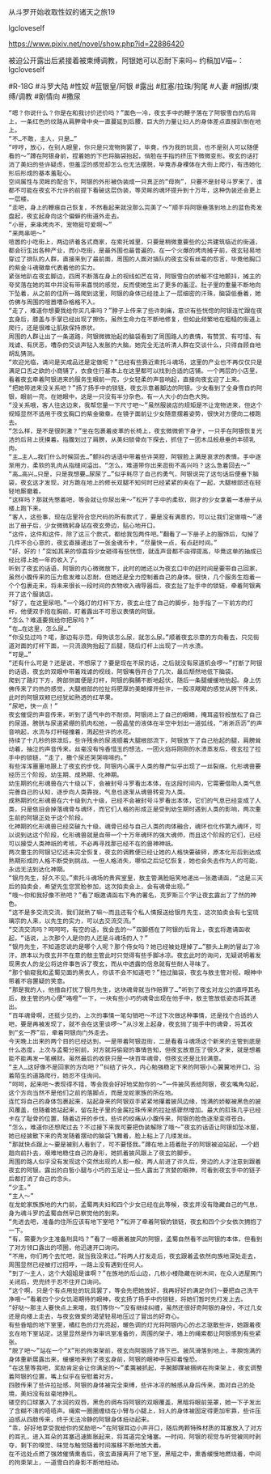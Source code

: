 从斗罗开始收取性奴的诸天之旅19

lgcloveself

https://www.pixiv.net/novel/show.php?id=22886420

被迫公开露出后紧接着被束缚调教，阿银她可以忍耐下来吗~
约稿加V喵~：lgcloveself

#R-18G
#斗罗大陆
#性奴
#蓝银皇/阿银
#露出
#肛塞/拉珠/狗尾
#人妻
#捆绑/束缚/调教
#剧情向
#撒尿


    “嗯？你说什么？你是在和我讨价还价吗？”面色一冷，夜玄手中的鞭子落在了阿银雪白的后背上，一条红色的纹路从肩胛骨中央一直蔓延到后腰，巨大的力量让妇人的身体差点直接趴倒在地上。
    “不…不敢，主人，只是…”
    “哼哼，放心，在别人眼里，你只是只宠物狗罢了，毕竟，作为我的玩具，也不是别人可以随便看的～”蹲在阿银身前，捏着她的下巴将脑袋抬起，俏脸在手指的挤压下微微变形。夜玄的话打消了美妇的些许疑虑，但羞涩的感觉却怎么也无法摆脱，毕竟赤身裸体在大街上爬行，有违她化形后形成的基本羞耻心。
    空间属性与灵眸的配合下，阿银的外形被伪装成一只真正的“母狗”，只要不是封号斗罗来了，谁都不可能在夜玄不允许的前提下看破这层伪装，等灵眸的魂环提升到十万年，这种伪装还会更上一层楼。
    “走吧，身上的鞭痕自己恢复，不然看起来就没那么完美了～”顺手将阿银垂落到地上的蓝色秀发盘起，夜玄起身向这个偏僻的街道外走去。
    “小哥，来串烤肉不，宠物挺可爱啊～”
    “来两串吧～”
    喧嚣的小吃街上，两边挤着各式商家，在索托城里，只要是稍微重要些的公共建筑临近的街道，都会衍生出各种产业，而小吃街，是最外围也最普遍的。在一个火爆的烤肉摊子前，夜玄轻易地穿过了排队的人群，直接来到了最前面，周围的人面对插队的夜玄没有丝毫的怨言，毕竟他胸口的紫金斗魂徽章代表着他的实力。
    紧张地趴在夜玄脚边，四周不断落在身上的视线如芒在背，阿银雪白的娇躯不住地颤抖，摊主的夸奖落在她的耳中并没有带来喜悦的感觉，反而使她生出了更多的羞涩。肚子里的重量不断地向下坠着，从之前的住所一路爬到这里，阿银的身体已经挂上了一层细密的汗珠，脑袋低垂着，她仿佛与周围的喧嚣嘈杂格格不入。
    “走了，难道你想要我给你买几串吗？”脖子上传来了些许刺痛，意识有些恍惚的阿银连忙跟在夜玄身后，膝盖与手掌已经出现了擦伤，虽然生命力在不断地修复，但如此频繁地在粗糙的街道上爬行，还是很难让肌肤保持原状。
    周围的人群让出了一条道路，阿银微微抬起的脑袋看到了周围路人的表情，有赞赏、有可惜、有戏谑、有厌恶，嘈杂的交谈声钻入发胀的大脑，她完全无法听清人群在交谈什么，只得自顾自地胡乱猜测。
    “欢迎光临，请问是买成品还是定做呢？”已经有些靠近索托斗魂场，这里的产业也不再仅仅只是满足口舌之欲的小商铺了，衣食住行基本上在这里都可以找到合适的店铺。一个两层的小店里，看着夜玄牵着阿银进来的服务生眼前一亮，少女轻柔的声音响起，直接向夜玄迎了上来。
    “把她带进来没关系吧？”扬了扬手中的锁链，夜玄示意着脚边的阿银。少女看到了全身雪白的阿银，眼前一亮，在她眼中，这是一只没有半分杂色，有一人大小的白色大狗。
    “没关系哦，客人往这边来，我帮您量一下尺寸吧～”虽然服装店的规矩是不让宠物进来，但这个规矩显然不适用于夜玄胸口的紫金徽章。在镜子面前让少女随意摆着姿势，很快对方便向二楼跑去。
    “怎么样，是不是很刺激？”坐在包裹着皮革的长椅上，夜玄微微俯下身子，一只手在阿银恢复光洁的后背上抚摸着。指腹划过了肩膀，从美妇锁骨向下探去，抓住了一团木瓜般悬垂的丰硕乳肉。
    “主…主人…我们什么时候回去…”颤抖的话语中带着些许哭腔，阿银脸上满是哀求的表情。手中逐渐用力，柔软的乳肉从指缝间溢出，“怎么，难道带你出来逛街不高兴吗？这么急着回去～”
    “高…高兴…只是，只是我想要…尿尿了…”似乎耗尽了自己的勇气，阿银说完了这句话后便垂下脑袋，夜玄这才发现，对方跪在地上的修长双腿不知何时已经紧紧的夹在了一起，大腿根部还在轻轻地厮磨着。
    “这样吗？那就先憋着吧，等会就让你尿出来～”松开了手中的柔软，刚才的少女拿着一本册子从楼上跑下来。
    “客人，这些事，现在店里符合您尺码的所有款式了，要是没有满意的，可以让我们定做哦～”递出了册子后，少女微微躬身站在夜玄旁边，贴心地开口。
    “这件，这件和这件，除了这三个款式，都给我包两件吧。”翻看了一下册子上的服饰后，勾掉了几件不合心意的，夜玄直接递出了一张金魂币卡，“尽量快一点，有点赶时间。”
    “好，好的！”突如其来的惊喜将少女砸得有些恍惚，就连声音都不由得提高，毕竟这单的抽成已经比得上她一年的收入了。
    听到了夜玄的话语，阿银的内心微微放下，此时的她还以为夜玄口中的赶时间是要带自己回家，虽然小腹传来的压力愈发难以忍耐，但她还是全力控制着自己的身体。很快，几个服务生抱着一个个包裹走来，将未来很长一段时间的衣物收入魂导器后，夜玄扯了扯手中的锁链，牵着阿银离开了这个服装店。
    “好了，在这里尿吧。”一个路灯的灯杆下方，夜玄止住了自己的脚步，抬手指了一下前方的灯杆，他便双手抱在胸前，盯着露出不可思议表情的阿银。
    “怎么？难道要我给你把尿吗？”
    “在…在这里，怎么尿…”
    “你没见过吗？喏，那边有示范，母狗该怎么尿，就怎么尿。”顺着夜玄示意的方向看去，只见街道对面的灯杆下面，一只流浪狗抬起了后腿，随后灯杆上出现了一片水渍。
    “可是…”
    “还有什么可是？还是说，不想尿了？要是现在不尿的话，之后就没有尿道机会啰～”打断了阿银的话语，夜玄的双眼中带着戏谑的视线，阿银嘴唇开合了几次，最后颓然地低下脑袋。
    爬到了路灯下方，胯部侧面便是灯杆，阿银的胸脯不断地起伏，随后一条腿缓缓地抬起。身上仿佛传来了灼热的感觉，大腿根部的拉扯将肥厚的美鲍撑开些许，一股凉飕飕的感觉从胯下传来，此时的阿银双颊已经犹如熟透的红苹果。
    “尿吧，快一点！”
    夜玄催促的声音传来，听到了语气中的不耐烦，阿银闭上了自己的眼睛，掩耳盗铃般放松了自己的尿道。膀胱与尿道紧绷的肌肉松弛，一股晶莹的液体在半空中划出一道弧线，“淅淅沥沥”的声音响起，水流与灯杆碰撞着，溅起些许的水花。
    持续了十几秒的排泄后，些许残余的尿液顺着大腿根部流下，阿银放下了自己抬起的腿，肩膀耸动着，抽泣的声音传来。丝毫没有怜香惜玉的想法，一团火焰将刚刚的水渍蒸发后，夜玄拉了拉手中的锁链，“走了，撒个尿还哭哭啼啼的。”
    有些浑浑噩噩地跟上了夜玄的步伐，阿银内心属于人类的尊严似乎出现了一丝裂痕。化形魂兽要经历三个阶段，幼生期、成熟期、化神期。
    幼生期的化形魂兽在六十级以下，会被封号斗罗看出本体，在这段时间内，它需要借助人类气息完善自己的认知，逐步向人类靠拢，气息也逐渐从魂兽转变为人类。
    成熟期的化形魂兽在六十级到九十级，已经不会被封号斗罗看出本体，它们的气息已经变成了人类，只是依旧会掉落魂骨与魂环，而它们人格的形成正是受到幼生期时遇到人类的影响，两次重生前的阿银正处于这个阶段。
    化神期的化形魂兽已经突破九十级，魂骨已经与自己人类的肉体融合，魂环也化作第九魂环，可以说到达这个阶段，化形魂兽就是自带一个十万年魂环的强大魂师，而且这个阶段的它们，已经可以接受人类神祇的考核，不必再寻找那已经不在的兽神神祇。
    两次重生的阿银记忆还未完全恢复，夜玄的调教便已经让她的人格快要破碎，原本化形后到达成熟期形成的人格不断受到挑战，一但人格消失，哪怕之后记忆恢复，她也会失去作为人的可能，永远无法到达化神期。
    “银月先生，好久不见。”索托斗魂场的贵宾室里，敖主管满脸赔笑地递出一张邀请函，“这是三天后的拍卖会，希望先生您赏脸参加，这次拍卖会上，会有魂骨出现。”
    “哦～你和我好像不熟吧？”看了眼邀请函右下角的署名，克罗斯三个字让夜玄露出了了然的神色。
    “这不是多交流交流，我们就熟了嘛～而且还有个私人情报送给银月先生，这次拍卖会有七宝琉璃宗的人来，以先生的实力，可以去交流交流。”
    “交流交流吗？呵呵呵，有空的话，我会去的～”双脚搭在了阿银的后背上，夜玄将邀请函收起，“话说，上次那个人是你的人还是斗魂场的人？”
    “银月先生，不知道您说的是哪个人呢？那个侍女吗？她已经被处理掉了…”额头上刷的冒出了冷汗，原本以为夜玄并不在意的敖主管此时只觉得有些手脚冰凉。夜玄此时的询问，无疑说明着发现黑衣人的龙公将这件事告诉了夜玄，而从中透露的信息就有些耐人寻味了。
    “那个偷窥我和孟蜀见面的黑衣人，你该不会不知道吧？”扭过脑袋，夜玄与敖主管对视，眼神中带着不容置疑的笑意。
    “那是我的人，他擅自打扰了银月先生，这块魂骨就当作赔罪了…”听到了夜玄对龙公的直呼其名后，敖主管的内心便“咯噔”一下，一块有些小巧的魂骨出现在他手中，敖主管放低姿态将其递出。
    “百年魂骨啊，还挺少见的，上次的事情一笔勾销吧～不过下次做这种事情，还是找个合适的人吧，要是再被发现了，就不会在这里谈啰～”从沙发上起身，夜玄抛了拋手中的魂骨，将其收到“玄一界”后，牵着阿银向门外走去。
    今天晚上出来的两个目的已经达到，一是带着阿银逛街，二是看看斗魂场这个新来的主管到底是什么态度，上次与孟蜀分别前，对方就将偷窥的事情告知，但夜玄故意压了很久才来，就是想着能不能再发一笔横财。虽然最后的收获只是一块百年魂骨，但夜玄还是比较满意。
    “主人…这好像不是回家的方向吧？”纠结了许久，内心勉强稳定下来的阿银小心翼翼地开口，沿着陌生的道路爬行，她忍不住询问。
    “呵呵，起来吧～表现得不错，等会我会好好地奖励你的～”一件披风丢给阿银，夜玄嘴角勾起，这个方向当然不是他们之前的落脚点，而是龙蛇家族的所在地。
    连忙将自己的身体包裹起来，站起身来的阿银双手紧紧地攥着披风边缘，饱满的娇躯被黑色的披风覆盖，但随着她站起来，留在肚子里的金属拉珠传来的拉扯感骤然增加。最大的肛珠几乎已经卡在了耻骨的位置，随着迈开的步伐，些许的绞痛从小腹传来，阿银的脸色逐渐变得苍白。
    “怎么，难道你还想爬过去？不过接下来我可要把伪装解除了哦～”夜玄的话语让阿银如坠冰窟，她已经披散下来的秀发随着摆动的脑袋飞舞着，脸上粘上了几缕发丝。
    “那就快点跟上～要是被别人看到了，可不要怪我。”蹲在地上捂着肚子的阿银被迫站起，一个趔趄向前扑去，艰难地稳住自己的身形，她抓着披风跟上了夜玄的脚步。
    周围的路人似乎没有发现这个突然出现的人影一般，两人前进了许久后，旁边的人才注意到跟着夜玄的阿银。露出的白皙小腿与小巧的玉足让一些人露出了贪婪的眼神，可看到夜玄手中的链子后都打消了自己的念头。
    “少主。”
    “主人～”
    在龙蛇家族族地的大门前，孟蜀两夫妇和四个少女已经在此等候，夜玄并没有隐藏自己的气息，身为魂斗罗的孟蜀自然早已察觉他的到来。
    “先进去吧，准备的住所应该有地下室吧？”松开了牵着阿银的锁链，夜玄和四个少女依次拥抱了一下。
    “有，需要为少主准备刑具吗？”看了一眼裹着披风的阿银，孟蜀自然看不出阿银的本体，但看到了对方领口露出的项圈，他迅速开口询问。
    “不用，你们两个去忙吧，就当我没来过。”将两人打发走后，夜玄跟着孟依然向族地深处走去，周围显然已经被打过招呼，一路上没有遇到任何人。
    “到了～主人，这个大姐姐是谁啊？”在族地的后山边，几栋小楼隐藏在树木间，在众人进屋房门关闭后，兜兜终于忍不住开口询问。
    “这个啊，只是个有点用处的玩具罢了，等会先把她放好，我再好好的满足你们～要把自己洗干净哦～”看着四个少女饥渴期待的眼神，夜玄扬了扬手中的锁链，将她们暂时先打发上去。
    “好哒～那主人要快点上来哦，我们等你～”没有继续纠缠，虽然还很好奇阿银的身份，不过几女还是向楼上走去，与夜玄做爱的渴望轻易地压过了冒出的好奇心。
    有些昏暗的地下室里，橘红色的灯光亮起，暖色调的灯光将阿银内心的忐忑驱散些许，她跟着夜玄在地下室站定。这里显然是作为审讯室准备的，周围的架子，墙上的绳索都让阿银感到有些紧张。
    “脱了吧～”站在一个“X”形的拘束架前，夜玄向阿银扬了扬下巴。披风滑落到地上，丰腴饱满的身体重新展露出来，缓缓地来到了夜玄身前，阿银的眼神中压抑着惶恐。
    “在这里等我吧，奖励肯定会让你满足的～”柔荑被抓起，手腕脚踝被捆绑在拘束架上，夜玄调整着阿银的位置，嘴上似乎在安慰着对方。
    四肢传来了些许拉扯感，阿银的身体被完全束缚，些许冰凉的触感从身后传来，面对自己的处境，美妇没有丝毫地挣扎。
    镂空的口球塞入了水润的双唇，黑色的绸布将阿银的双眼覆盖，黑暗将眼前笼罩，她一下子发出了含糊不清的唔唔声。绳索一圈圈缠绕在小臂与小腿上，妇人的身体被固定得更加牢靠，些许压迫感从四肢传来，终于无法冷静的阿银身体扭动起来。
    “乖，好好地享受我给你的奖励吧～”在阿银耳边小声开口，随后两颗特殊材质的耳塞放入了对方的耳孔，进入耳朵的耳塞迅速膨胀起来，将耳道完全堵塞。一时间，阿银的视觉与听觉被同时剥夺，剩下的嗅觉、味觉与触觉随着时间推移不断地放大着。
    在不远处点燃了强效催情熏香后，夜玄直接离开了地下室，黑暗之中，熏香缓慢地燃烧着，中间的拘束架上，一道雪白的身影不断地扭动。
    
